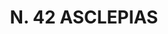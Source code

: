 ---
title: "N. 42 ASCLEPIAS"
plant-name: "N. 42"
plant-number: "042"
plant-img1: "/assets/img/plant042_verso.jpg"
plant-img2: "/assets/img/plant042.jpg"
plant-xml: "/assets/xml/plant042.xml"
plant-title: "N. 42 ASCLEPIAS"
plant-taxon-link: "http://www.worldfloraonline.org/taxon/wfo-0001102183"
plant-taxon-content: "[Marsdenia erecta (L.) R.Br.]"
layout: single-xml
---